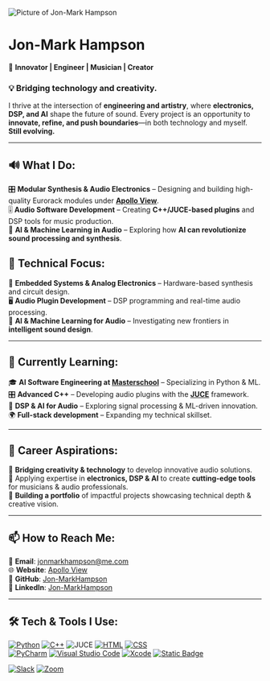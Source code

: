 ![Picture of Jon-Mark Hampson](https://res.cloudinary.com/apollo-view-modular/image/upload/v1747389197/Jon-Mark/Github-Banner_2_1200_x_400_t9m74e.png)  

# **Jon-Mark Hampson**  
🚀 **Innovator | Engineer | Musician | Creator**  

### 💡 **Bridging technology and creativity.**  
I thrive at the intersection of **engineering and artistry**, where **electronics, DSP, and AI** shape the future of sound. Every project is an opportunity to **innovate, refine, and push boundaries**—in both technology and myself. **Still evolving.**  

---

## 🔊 **What I Do:**  
🎛️ **Modular Synthesis & Audio Electronics** – Designing and building high-quality Eurorack modules under **[Apollo View](https://apolloviewmodular.com)**.  
🎚️ **Audio Software Development** – Creating **C++/JUCE-based plugins** and DSP tools for music production.  
🧠 **AI & Machine Learning in Audio** – Exploring how **AI can revolutionize sound processing and synthesis**.  

## 🔬 **Technical Focus:**  
🔩 **Embedded Systems & Analog Electronics** – Hardware-based synthesis and circuit design.  
🖥️ **Audio Plugin Development** – DSP programming and real-time audio processing.  
🤖 **AI & Machine Learning for Audio** – Investigating new frontiers in **intelligent sound design**.  

---

## 🌱 **Currently Learning:**  
🎓 **AI Software Engineering at [Masterschool](https://de.masterschool.com/en/)** – Specializing in Python & ML.  
🎛️ **Advanced C++** – Developing audio plugins with the **[JUCE](https://juce.com/)** framework.  
📡 **DSP & AI for Audio** – Exploring signal processing & ML-driven innovation.  
🌍 **Full-stack development** – Expanding my technical skillset.  

---

## 💼 **Career Aspirations:**  
🔹 **Bridging creativity & technology** to develop innovative audio solutions.  
🔹 Applying expertise in **electronics, DSP & AI** to create **cutting-edge tools** for musicians & audio professionals.  
🔹 **Building a portfolio** of impactful projects showcasing technical depth & creative vision.  

---

## 📫 **How to Reach Me:**  
📧 **Email**: [jonmarkhampson@me.com](mailto:jonmarkhampson@me.com)  
🌐 **Website**: [Apollo View](https://apolloviewmodular.com)  
🐙 **GitHub**: [Jon-MarkHampson](https://github.com/Jon-MarkHampson)  
🔗 **LinkedIn**: [Jon-MarkHampson](https://www.linkedin.com/in/jon-mark-hampson/)  

---

## 🛠️ **Tech & Tools I Use:**  

[![Python](https://img.shields.io/badge/Python-3776AB?logo=python&logoColor=fff)](#) [![C++](https://img.shields.io/badge/C++-%2300599C.svg?logo=c%2B%2B&logoColor=white)](#) ![JUCE](https://img.shields.io/badge/JUCE-white?logo=juce) [![HTML](https://img.shields.io/badge/HTML-%23E34F26.svg?logo=html5&logoColor=white)](#) [![CSS](https://img.shields.io/badge/CSS-1572B6?logo=css3&logoColor=fff)](#)  
[![PyCharm](https://img.shields.io/badge/PyCharm-000?logo=pycharm&logoColor=fff)](#) [![Visual Studio Code](https://custom-icon-badges.demolab.com/badge/Visual%20Studio%20Code-0078d7.svg?logo=vsc&logoColor=white)](#) [![Xcode](https://img.shields.io/badge/Xcode-007ACC?logo=Xcode&logoColor=white)](#) [![Static Badge](https://img.shields.io/badge/-blue?logo=kicad&logoSize=auto)](#)

[![Slack](https://img.shields.io/badge/Slack-4A154B?logo=slack&logoColor=fff)](#) [![Zoom](https://img.shields.io/badge/Zoom-2D8CFF?logo=zoom&logoColor=white)](#)  
